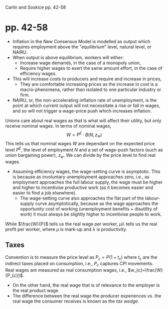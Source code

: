 Carlin and Soskice pp. 42-58
# pp. 42-58
- Inflation in the New Consensus Model is modelled as output which requires employment above the "equilibrium" level, natural level, or NAIRU.
- When output is above equilibrium, workers will either:
	- Increase wage demands, in the case of a monopoly union,
	- Require higher wages to exert the same amount effort, in the case of efficiency wages.
- This will increase costs to producers and require and increase in prices,
	- They are comfortable increasing prices as the increase in cost is a macro-phenomena, rather than isolated to one particular industry or firm.
- NAIRU, or, the non-accelerating inflation rate of unemployment, is the point at which current output will not necessitate a rise or fall in wages, and so will not trigger a wage-price push which increases inflation.

Unions care about real wages as that is what will affect their utility, but only receive nominal wages.
In terms of nominal wages,
$$
W=P^E \cdot B(N,z_{w})
$$
This tells us that nominal wages $W$ are dependant on the expected price level $P^E$, the level of employment $N$ and a set of wage-push factors (such as union bargaining power), $z_{w}$.
We can divide by the price level to find real wages.
- Assuming efficiency wages, the wage-setting curve is asymptotic. This is because as involuntary unemployment approaches zero, i.e., as employment approaches the full labour supply, the wage must be higher and higher to incentivise productive work (as it becomes easier and easier to find a job elsewhere).
	- The wage-setting curve also approaches the flat part of the labour-supply curve asymptotically, because as the wage approaches the opportunity cost of working (unemployment benefits + disutility of work) it must always be slightly higher to incentivise people to work.

While $\frac{W}{P}$ tells us the real wage per worker, $\mu\lambda$ tells us the real profit per worker, where $\mu$ is mark-up and $\lambda$ is productivity.

## Taxes
Convention is to measure the price level as $P_{c}=P(1+t_{c})$ where $t_{c}$ are the indirect taxes placed on consumption, i.e., $P_{c}$ captures CPI movements.
Real wages are measured as real consumption wages, i.e., $w_{c}=\frac{W}{P_{c}}$.
- On the other hand, the real wage that is of relevance to the employer is the real product wage.
- The difference between the real wage the producer experiences vs. the real wage the consumer receives is known as the *tax wedge*.